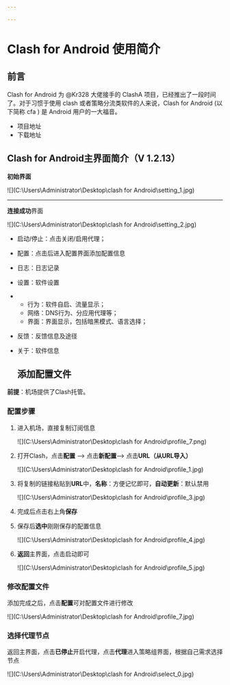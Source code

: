 ```yaml
---

---
```


# Clash for Android 使用简介

## 前言

Clash for Android 为 @Kr328 大佬接手的 ClashA 项目，已经推出了一段时间了。对于习惯于使用 clash 或者策略分流类软件的人来说，Clash for Android (以下简称 cfa ) 是 Android 用户的一大福音。

* 项目地址
* 下载地址
## Clash for Android主界面简介（V 1.2.13）

**初始界面**

![](C:\Users\Administrator\Desktop\clash for Android\setting_1.jpg)

------

**连接成功**界面

![](C:\Users\Administrator\Desktop\clash for Android\setting_2.jpg)

* 启动/停止：点击关闭/启用代理；
* 配置：点击后进入配置界面添加配置信息
* 日志：日志记录
* 设置：软件设置
* * 行为：软件自启、流量显示；
  * 网络：DNS行为、分应用代理等；
  * 界面：界面显示，包括暗黑模式、语言选择；

* 反馈：反馈信息及途径

* 关于：软件信息

  ## 添加配置文件

**前提**：机场提供了Clash托管。

### 配置步骤

1. 进入机场，直接复制订阅信息

   ![](C:\Users\Administrator\Desktop\clash for Android\profile_7.png)

2. 打开Clash，点击**配置** --> 点击**新配置**--> 点击**URL（从URL导入）**

   ![](C:\Users\Administrator\Desktop\clash for Android\profile_1.jpg)

3. 将复制的链接粘贴到**URL**中，**名称**：方便记忆即可，**自动更新**：默认禁用

   ![](C:\Users\Administrator\Desktop\clash for Android\profile_3.jpg)

4. 完成后点击右上角**保存**

5. 保存后**选中**刚刚保存的配置信息

   ![](C:\Users\Administrator\Desktop\clash for Android\profile_4.jpg)

6. **返回**主界面，点击启动即可

   ![](C:\Users\Administrator\Desktop\clash for Android\profile_5.jpg)



### 修改配置文件

添加完成之后，点击**配置**可对配置文件进行修改

![](C:\Users\Administrator\Desktop\clash for Android\profile_7.jpg)



### 选择代理节点

返回主界面，点击**已停止**开启代理，点击**代理**进入策略组界面，根据自己需求选择节点

![](C:\Users\Administrator\Desktop\clash for Android\select_0.jpg)
